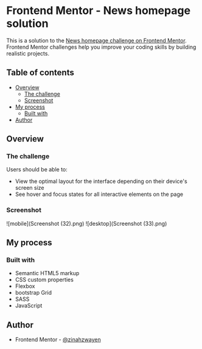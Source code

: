 # Frontend Mentor - News homepage solution

This is a solution to the [News homepage challenge on Frontend Mentor](https://www.frontendmentor.io/challenges/news-homepage-H6SWTa1MFl). Frontend Mentor challenges help you improve your coding skills by building realistic projects.

## Table of contents

- [Overview](#overview)
  - [The challenge](#the-challenge)
  - [Screenshot](#screenshot)
- [My process](#my-process)
  - [Built with](#built-with)
- [Author](#author)

## Overview

### The challenge

Users should be able to:

- View the optimal layout for the interface depending on their device's screen size
- See hover and focus states for all interactive elements on the page

### Screenshot

![mobile](Screenshot (32).png)
![desktop](Screenshot (33).png)

## My process

### Built with

- Semantic HTML5 markup
- CSS custom properties
- Flexbox
- bootstrap Grid
- SASS
- JavaScript

## Author

- Frontend Mentor - [@zinahzwayen](https://www.frontendmentor.io/profile/zinahzwayen)
